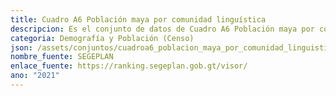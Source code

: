 ```yaml
---
title: Cuadro A6 Población maya por comunidad linguística
descripcion: Es el conjunto de datos de Cuadro A6 Población maya por comunidad linguística
categoria: Demografía y Población (Censo)
json: /assets/conjuntos/cuadroa6_poblacion_maya_por_comunidad_linguistica.json
nombre_fuente: SEGEPLAN
enlace_fuente: https://ranking.segeplan.gob.gt/visor/
ano: "2021"
---
```

